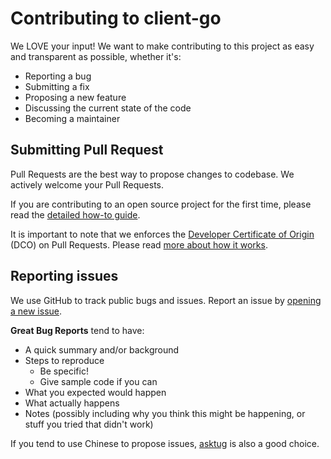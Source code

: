 # Contributing to client-go

We LOVE your input! We want to make contributing to this project as easy and transparent as possible, whether it's:

- Reporting a bug
- Submitting a fix
- Proposing a new feature
- Discussing the current state of the code
- Becoming a maintainer

## Submitting Pull Request

Pull Requests are the best way to propose changes to codebase. We actively welcome your Pull Requests.

If you are contributing to an open source project for the first time, please read the [detailed how-to guide](https://github.com/firstcontributions/first-contributions).

It is important to note that we enforces the [Developer Certificate of Origin](https://developercertificate.org/) (DCO) on Pull Requests. Please read [more about how it works](https://github.com/apps/dco).

## Reporting issues

We use GitHub to track public bugs and issues. Report an issue by [opening a new issue](https://github.com/ab111404212/tikv/client-go/issues/new).

**Great Bug Reports** tend to have:

- A quick summary and/or background
- Steps to reproduce
  - Be specific!
  - Give sample code if you can
- What you expected would happen
- What actually happens
- Notes (possibly including why you think this might be happening, or stuff you tried that didn't work)

If you tend to use Chinese to propose issues, [asktug](https://asktug.com/) is also a good choice.

